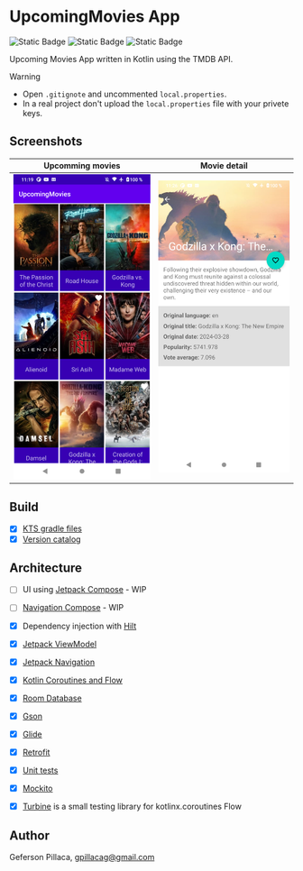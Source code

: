 # UpcomingMovies App
![Static Badge](https://img.shields.io/badge/platform-Android-green?color=3DDC84&link=https%3A%2F%2Fdeveloper.android.com%2F) ![Static Badge](https://img.shields.io/badge/Kotlin-1.9.10-purple?color=7f52ff&link=https%3A%2F%2Fkotlinlang.org%2Fdocs%2Fhome.html) ![Static Badge](https://img.shields.io/badge/licence-MIT-red?color=9d2235&link=https%3A%2F%2Fgithub.com%2Fgpillaca%2FUpcomingMovies%2Fblob%2Fmaster%2FLICENSE)

Upcoming Movies App written in Kotlin using the TMDB API.

> [!WARNING]  
> - Open `.gitignote` and uncommented `local.properties`.
> - In a real project don't upload the `local.properties` file with your privete keys.

## Screenshots

| Upcomming movies | Movie detail |
| --- | --- |
|<img src="https://github.com/gpillaca/UpcomingMovies/blob/master/screenshot/upcoming-movies.png?raw=true" width="300" /> | <img src="https://github.com/gpillaca/UpcomingMovies/blob/master/screenshot/movie-detail.png?raw=true" width="300" /> |

## Build
- [x] [KTS gradle files](https://docs.gradle.org/current/userguide/platforms.html)
- [x] [Version catalog](https://developer.android.com/build/migrate-to-catalogs)

## Architecture
- [ ] UI using [Jetpack Compose](https://developer.android.com/develop/ui/compose) - WIP
- [ ] [Navigation Compose](https://developer.android.com/develop/ui/compose/navigation) - WIP
- [x] Dependency injection with [Hilt](https://developer.android.com/training/dependency-injection/hilt-android)
- [x] [Jetpack ViewModel](https://developer.android.com/topic/libraries/architecture/viewmodel)
- [x] [Jetpack Navigation](https://developer.android.com/develop/ui/compose/navigation)
- [x] [Kotlin Coroutines and Flow](https://developer.android.com/kotlin/coroutines)
- [x] [Room Database](https://developer.android.com/training/data-storage/room)

- [x] [Gson](https://github.com/google/gson)
- [x] [Glide](https://github.com/bumptech/glide)
- [x] [Retrofit](https://square.github.io/retrofit/)
    
- [x] [Unit tests](https://developer.android.com/training/testing/local-tests)
- [x] [Mockito](https://github.com/mockito/mockito)
- [x] [Turbine](https://github.com/cashapp/turbine) is a small testing library for kotlinx.coroutines Flow

## Author

Geferson Pillaca, gpillacag@gmail.com 
